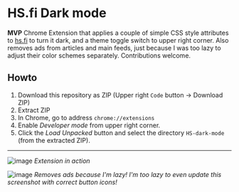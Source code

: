 # HS.fi Dark mode

**MVP** Chrome Extension that applies a couple of simple CSS style attributes to [hs.fi](https://hs.fi) to turn it dark, and a theme toggle switch to upper right corner. Also removes ads from articles and main feeds, just because I was too lazy to adjust their color schemes separately. Contributions welcome.

## Howto

1. Download this repository as ZIP (Upper right `Code` button -> Download ZIP)
2. Extract ZIP
3. In Chrome, go to address `chrome://extensions`
4. Enable _Developer mode_ from upper right corner.
5. Click the _Load Unpacked_ button and select the directory `HS-dark-mode` (from the extracted ZIP).

---

![image](https://user-images.githubusercontent.com/50331907/149751656-7bc021ea-9831-4a66-ac87-1be3d6a73904.png)
_Extension in action_

![image](https://user-images.githubusercontent.com/50331907/149748644-3bc8de89-ee9a-4593-b3d9-27d6f05987a2.png)
_Removes ads because I'm lazy! I'm too lazy to even update this screenshot with correct button icons!_

